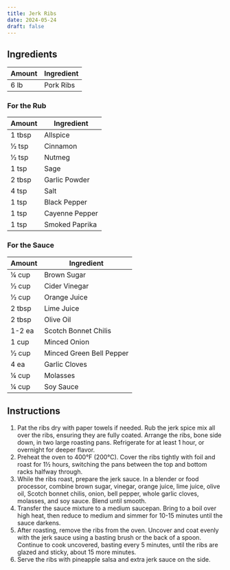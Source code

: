 ```yaml
---
title: Jerk Ribs
date: 2024-05-24
draft: false
---
```


## Ingredients

| Amount | Ingredient |
|--------|------------|
| 6 lb   | Pork Ribs  |

### For the Rub

| Amount  | Ingredient     |
|---------|----------------|
| 1 tbsp  | Allspice       |
| 1⁄2 tsp | Cinnamon       |
| 1⁄2 tsp | Nutmeg         |
| 1 tsp   | Sage           |
| 2 tbsp  | Garlic Powder  |
| 4 tsp   | Salt           |
| 1 tsp   | Black Pepper   |
| 1 tsp   | Cayenne Pepper |
| 1 tsp   | Smoked Paprika |

### For the Sauce

| Amount  | Ingredient               |
|---------|--------------------------|
| 1⁄4 cup | Brown Sugar              |
| 1⁄2 cup | Cider Vinegar            |
| 1⁄2 cup | Orange Juice             |
| 2 tbsp  | Lime Juice               |
| 2 tbsp  | Olive Oil                |
| 1-2 ea  | Scotch Bonnet Chilis     |
| 1 cup   | Minced Onion             |
| 1⁄2 cup | Minced Green Bell Pepper |
| 4 ea    | Garlic Cloves            |
| 1⁄4 cup | Molasses                 |
| 1⁄4 cup | Soy Sauce                |

## Instructions

1. Pat the ribs dry with paper towels if needed. Rub the jerk spice mix all over the ribs, ensuring they are fully coated. Arrange the ribs, bone side down, in two large roasting pans. Refrigerate for at least 1 hour, or overnight for deeper flavor.
2. Preheat the oven to 400°F (200°C). Cover the ribs tightly with foil and roast for 1½ hours, switching the pans between the top and bottom racks halfway through.
3. While the ribs roast, prepare the jerk sauce. In a blender or food processor, combine brown sugar, vinegar, orange juice, lime juice, olive oil, Scotch bonnet chilis, onion, bell pepper, whole garlic cloves, molasses, and soy sauce. Blend until smooth.
4. Transfer the sauce mixture to a medium saucepan. Bring to a boil over high heat, then reduce to medium and simmer for 10-15 minutes until the sauce darkens.
5. After roasting, remove the ribs from the oven. Uncover and coat evenly with the jerk sauce using a basting brush or the back of a spoon. Continue to cook uncovered, basting every 5 minutes, until the ribs are glazed and sticky, about 15 more minutes.
6. Serve the ribs with pineapple salsa and extra jerk sauce on the side.
